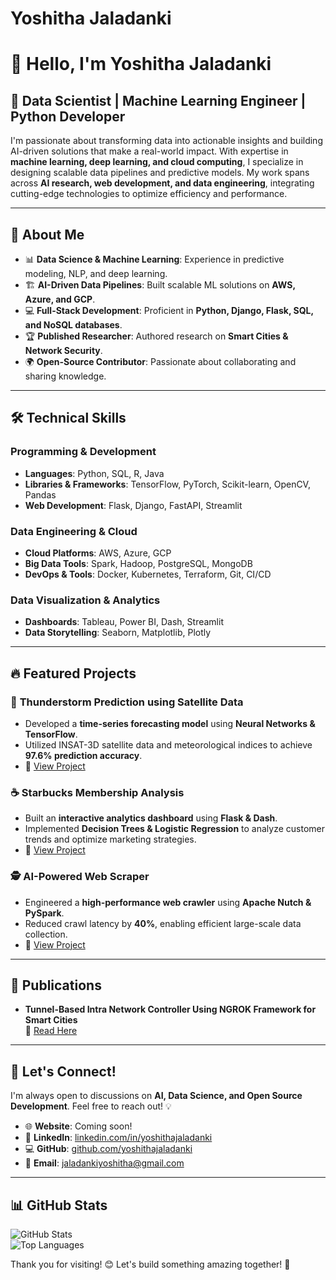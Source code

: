 # Yoshitha Jaladanki
# 👋 Hello, I'm Yoshitha Jaladanki

## 🚀 Data Scientist | Machine Learning Engineer | Python Developer

I'm passionate about transforming data into actionable insights and building AI-driven solutions that make a real-world impact. With expertise in **machine learning, deep learning, and cloud computing**, I specialize in designing scalable data pipelines and predictive models. My work spans across **AI research, web development, and data engineering**, integrating cutting-edge technologies to optimize efficiency and performance.

---

## 🌟 About Me
- 📊 **Data Science & Machine Learning**: Experience in predictive modeling, NLP, and deep learning.
- 🏗️ **AI-Driven Data Pipelines**: Built scalable ML solutions on **AWS, Azure, and GCP**.
- 💻 **Full-Stack Development**: Proficient in **Python, Django, Flask, SQL, and NoSQL databases**.
- 🏆 **Published Researcher**: Authored research on **Smart Cities & Network Security**.
- 🌍 **Open-Source Contributor**: Passionate about collaborating and sharing knowledge.

---

## 🛠️ Technical Skills
### **Programming & Development**
- **Languages**: Python, SQL, R, Java
- **Libraries & Frameworks**: TensorFlow, PyTorch, Scikit-learn, OpenCV, Pandas
- **Web Development**: Flask, Django, FastAPI, Streamlit

### **Data Engineering & Cloud**
- **Cloud Platforms**: AWS, Azure, GCP
- **Big Data Tools**: Spark, Hadoop, PostgreSQL, MongoDB
- **DevOps & Tools**: Docker, Kubernetes, Terraform, Git, CI/CD

### **Data Visualization & Analytics**
- **Dashboards**: Tableau, Power BI, Dash, Streamlit
- **Data Storytelling**: Seaborn, Matplotlib, Plotly

---

## 🔥 Featured Projects
### 📡 **Thunderstorm Prediction using Satellite Data**
- Developed a **time-series forecasting model** using **Neural Networks & TensorFlow**.
- Utilized INSAT-3D satellite data and meteorological indices to achieve **97.6% prediction accuracy**.
- 📌 [View Project](https://github.com/YoshithaJ/Thunderstorm-Prediction)

### ☕ **Starbucks Membership Analysis**
- Built an **interactive analytics dashboard** using **Flask & Dash**.
- Implemented **Decision Trees & Logistic Regression** to analyze customer trends and optimize marketing strategies.
- 📌 [View Project](https://github.com/YoshithaJ/Starbucks-Analytics)

### 🕵️ **AI-Powered Web Scraper**
- Engineered a **high-performance web crawler** using **Apache Nutch & PySpark**.
- Reduced crawl latency by **40%**, enabling efficient large-scale data collection.
- 📌 [View Project](https://github.com/YoshithaJ/AI-Web-Scraper)

---

## 📖 Publications
- **Tunnel-Based Intra Network Controller Using NGROK Framework for Smart Cities**  
  📌 [Read Here](https://doi.org/10.1109/ICECA52323.2021.9676036)

---

## 📢 Let's Connect!
I'm always open to discussions on **AI, Data Science, and Open Source Development**. Feel free to reach out! 💡

- 🌐 **Website**: Coming soon!
- 💼 **LinkedIn**: [linkedin.com/in/yoshithajaladanki](https://www.linkedin.com/in/yoshithajaladanki)
- 💻 **GitHub**: [github.com/yoshithajaladanki](https://github.com/yoshithajaladanki)
- 📧 **Email**: jaladankiyoshitha@gmail.com

---

## 📊 GitHub Stats
![GitHub Stats](https://github-readme-stats.vercel.app/api?username=YoshithaJ&show_icons=true&theme=radical)  
![Top Languages](https://github-readme-stats.vercel.app/api/top-langs/?username=YoshithaJ&layout=compact&theme=radical)  

Thank you for visiting! 😊 Let's build something amazing together! 🚀

